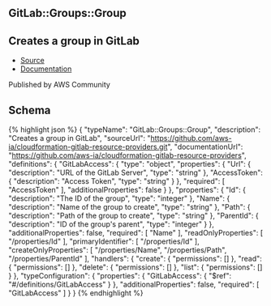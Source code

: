 
## GitLab::Groups::Group

## Creates a group in GitLab

- [Source](https:&#x2F;&#x2F;github.com&#x2F;aws-ia&#x2F;cloudformation-gitlab-resource-providers.git) 
- [Documentation]()

Published by AWS Community

## Schema
{% highlight json %}
{
    "typeName": "GitLab::Groups::Group",
    "description": "Creates a group in GitLab",
    "sourceUrl": "https://github.com/aws-ia/cloudformation-gitlab-resource-providers.git",
    "documentationUrl": "https://github.com/aws-ia/cloudformation-gitlab-resource-providers",
    "definitions": {
        "GitLabAccess": {
            "type": "object",
            "properties": {
                "Url": {
                    "description": "URL of the GitLab Server",
                    "type": "string"
                },
                "AccessToken": {
                    "description": "Access Token",
                    "type": "string"
                }
            },
            "required": [
                "AccessToken"
            ],
            "additionalProperties": false
        }
    },
    "properties": {
        "Id": {
            "description": "The ID of the group",
            "type": "integer"
        },
        "Name": {
            "description": "Name of the group to create",
            "type": "string"
        },
        "Path": {
            "description": "Path of the group to create",
            "type": "string"
        },
        "ParentId": {
            "description": "ID of the group's parent",
            "type": "integer"
        }
    },
    "additionalProperties": false,
    "required": [
        "Name"
    ],
    "readOnlyProperties": [
        "/properties/Id"
    ],
    "primaryIdentifier": [
        "/properties/Id"
    ],
    "createOnlyProperties": [
        "/properties/Name",
        "/properties/Path",
        "/properties/ParentId"
    ],
    "handlers": {
        "create": {
            "permissions": []
        },
        "read": {
            "permissions": []
        },
        "delete": {
            "permissions": []
        },
        "list": {
            "permissions": []
        }
    },
    "typeConfiguration": {
        "properties": {
            "GitLabAccess": {
                "$ref": "#/definitions/GitLabAccess"
            }
        },
        "additionalProperties": false,
        "required": [
            "GitLabAccess"
        ]
    }
}
{% endhighlight %}
